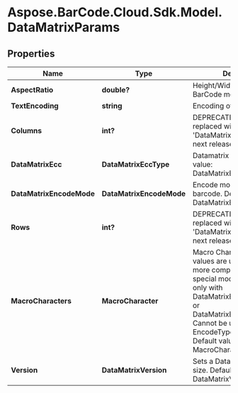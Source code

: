 # Aspose.BarCode.Cloud.Sdk.Model.DataMatrixParams

## Properties

Name | Type | Description | Notes
---- | ---- | ----------- | -----
**AspectRatio** | **double?** | Height/Width ratio of 2D BarCode module | [optional]
**TextEncoding** | **string** | Encoding of codetext. | [optional]
**Columns** | **int?** | DEPRECATED: Will be replaced with &#39;DataMatrix.Version&#39; in the next release  Columns count. | [optional]
**DataMatrixEcc** | **DataMatrixEccType** | Datamatrix ECC type. Default value: DataMatrixEccType.Ecc200. | [optional]
**DataMatrixEncodeMode** | **DataMatrixEncodeMode** | Encode mode of Datamatrix barcode. Default value: DataMatrixEncodeMode.Auto. | [optional]
**Rows** | **int?** | DEPRECATED: Will be replaced with &#39;DataMatrix.Version&#39; in the next release  Rows count. | [optional]
**MacroCharacters** | **MacroCharacter** | Macro Characters 05 and 06 values are used to obtain more compact encoding in special modes. Can be used only with DataMatrixEccType.Ecc200 or DataMatrixEccType.EccAuto. Cannot be used with EncodeTypes.GS1DataMatrix Default value: MacroCharacters.None. | [optional]
**Version** | **DataMatrixVersion** | Sets a Datamatrix symbol size. Default value: DataMatrixVersion.Auto. | [optional]


